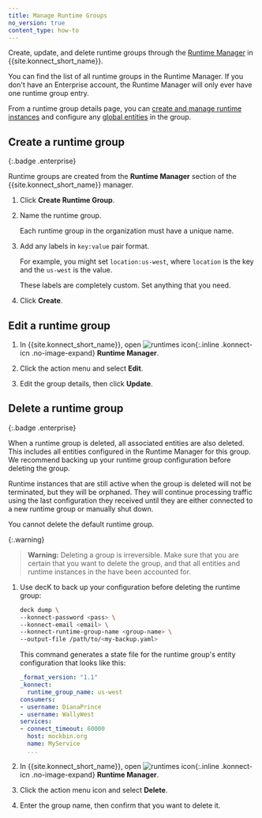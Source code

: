 ```yaml
---
title: Manage Runtime Groups
no_version: true
content_type: how-to
---
```


Create, update, and delete runtime groups through the
[Runtime Manager](https://cloud.konghq.com/runtime-manager) in {{site.konnect_short_name}}.

You can find the list of all runtime groups in the Runtime Manager. If you don't
have an Enterprise account, the Runtime Manager will only ever have one
runtime group entry.

From a runtime group details page, you can
[create and manage runtime instances](/konnect/runtime-manager/#types-of-runtimes)
and configure any [global entities](/konnect/runtime-manager/gateway-config)
in the group.

## Create a runtime group
{:.badge .enterprise}

Runtime groups are created from the **Runtime Manager** section of the {{site.konnect_short_name}} manager. 

1. Click **Create Runtime Group**.

1. Name the runtime group.

    Each runtime group in the organization must have a unique name.


1. Add any labels in `key:value` pair format.

    For example, you might set `location:us-west`, where `location` is the key
    and the `us-west` is the value.

    These labels are completely custom. Set anything that you need.

1. Click **Create**.

## Edit a runtime group

1. In {{site.konnect_short_name}}, open ![runtimes icon](/assets/images/icons/konnect/icn-runtimes.svg){:.inline .konnect-icn .no-image-expand}
**Runtime Manager**.

1. Click the action menu and select **Edit**.

1. Edit the group details, then click **Update**.

## Delete a runtime group
{:.badge .enterprise}

When a runtime group is deleted, all associated entities are also deleted.
This includes all entities configured in the Runtime Manager for this group. We
recommend backing up your runtime group configuration before deleting the group.

Runtime instances that are still active when the group is deleted will not be
terminated, but they will be orphaned. They will continue processing traffic
using the last configuration they received until they are either connected to
a new runtime group or manually shut down.

You cannot delete the default runtime group.

{:.warning}
> **Warning:** Deleting a group is irreversible. Make sure that you are
certain that you want to delete the group, and that all entities and runtime
instances in the have been accounted for.

1. Use decK to back up your configuration before deleting the runtime group:

    ```sh
    deck dump \
    --konnect-password <pass> \
    --konnect-email <email> \
    --konnect-runtime-group-name <group-name> \
    --output-file /path/to/<my-backup.yaml>
    ```

    This command generates a state file for the runtime group's entity
    configuration that looks like this:

    ```yaml
    _format_version: "1.1"
    _konnect:
      runtime_group_name: us-west
    consumers:
    - username: DianaPrince
    - username: WallyWest
    services:
    - connect_timeout: 60000
      host: mockbin.org
      name: MyService
      ...
    ```

1. In {{site.konnect_short_name}}, open ![runtimes icon](/assets/images/icons/konnect/icn-runtimes.svg){:.inline .konnect-icn .no-image-expand}
**Runtime Manager**.

1. Click the action menu icon and select **Delete**.

1. Enter the group name, then confirm that you want to delete it.
